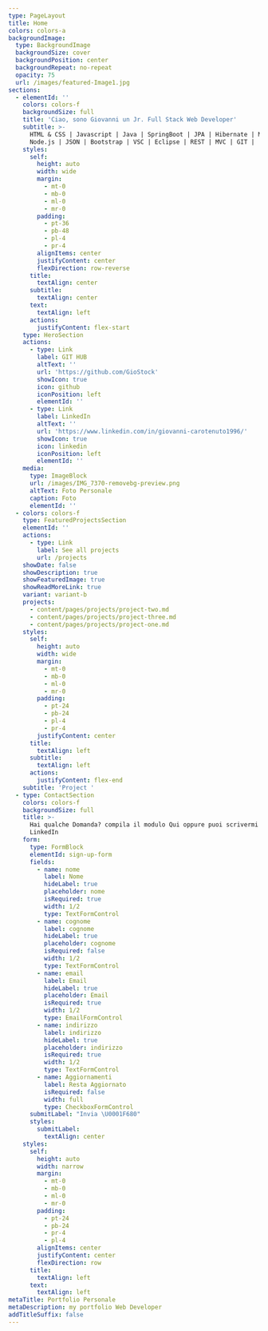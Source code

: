 ```yaml
---
type: PageLayout
title: Home
colors: colors-a
backgroundImage:
  type: BackgroundImage
  backgroundSize: cover
  backgroundPosition: center
  backgroundRepeat: no-repeat
  opacity: 75
  url: /images/featured-Image1.jpg
sections:
  - elementId: ''
    colors: colors-f
    backgroundSize: full
    title: 'Ciao, sono Giovanni un Jr. Full Stack Web Developer'
    subtitle: >-
      HTML & CSS | Javascript | Java | SpringBoot | JPA | Hibernate | MyQSL |
      Node.js | JSON | Bootstrap | VSC | Eclipse | REST | MVC | GIT |
    styles:
      self:
        height: auto
        width: wide
        margin:
          - mt-0
          - mb-0
          - ml-0
          - mr-0
        padding:
          - pt-36
          - pb-48
          - pl-4
          - pr-4
        alignItems: center
        justifyContent: center
        flexDirection: row-reverse
      title:
        textAlign: center
      subtitle:
        textAlign: center
      text:
        textAlign: left
      actions:
        justifyContent: flex-start
    type: HeroSection
    actions:
      - type: Link
        label: GIT HUB
        altText: ''
        url: 'https://github.com/GioStock'
        showIcon: true
        icon: github
        iconPosition: left
        elementId: ''
      - type: Link
        label: LinkedIn
        altText: ''
        url: 'https://www.linkedin.com/in/giovanni-carotenuto1996/'
        showIcon: true
        icon: linkedin
        iconPosition: left
        elementId: ''
    media:
      type: ImageBlock
      url: /images/IMG_7370-removebg-preview.png
      altText: Foto Personale
      caption: Foto
      elementId: ''
  - colors: colors-f
    type: FeaturedProjectsSection
    elementId: ''
    actions:
      - type: Link
        label: See all projects
        url: /projects
    showDate: false
    showDescription: true
    showFeaturedImage: true
    showReadMoreLink: true
    variant: variant-b
    projects:
      - content/pages/projects/project-two.md
      - content/pages/projects/project-three.md
      - content/pages/projects/project-one.md
    styles:
      self:
        height: auto
        width: wide
        margin:
          - mt-0
          - mb-0
          - ml-0
          - mr-0
        padding:
          - pt-24
          - pb-24
          - pl-4
          - pr-4
        justifyContent: center
      title:
        textAlign: left
      subtitle:
        textAlign: left
      actions:
        justifyContent: flex-end
    subtitle: 'Project '
  - type: ContactSection
    colors: colors-f
    backgroundSize: full
    title: >-
      Hai qualche Domanda? compila il modulo Qui oppure puoi scrivermi su
      LinkedIn
    form:
      type: FormBlock
      elementId: sign-up-form
      fields:
        - name: nome
          label: Nome
          hideLabel: true
          placeholder: nome
          isRequired: true
          width: 1/2
          type: TextFormControl
        - name: cognome
          label: cognome
          hideLabel: true
          placeholder: cognome
          isRequired: false
          width: 1/2
          type: TextFormControl
        - name: email
          label: Email
          hideLabel: true
          placeholder: Email
          isRequired: true
          width: 1/2
          type: EmailFormControl
        - name: indirizzo
          label: indirizzo
          hideLabel: true
          placeholder: indirizzo
          isRequired: true
          width: 1/2
          type: TextFormControl
        - name: Aggiornamenti
          label: Resta Aggiornato
          isRequired: false
          width: full
          type: CheckboxFormControl
      submitLabel: "Invia \U0001F680"
      styles:
        submitLabel:
          textAlign: center
    styles:
      self:
        height: auto
        width: narrow
        margin:
          - mt-0
          - mb-0
          - ml-0
          - mr-0
        padding:
          - pt-24
          - pb-24
          - pr-4
          - pl-4
        alignItems: center
        justifyContent: center
        flexDirection: row
      title:
        textAlign: left
      text:
        textAlign: left
metaTitle: Portfolio Personale
metaDescription: my portfolio Web Developer
addTitleSuffix: false
---
```

